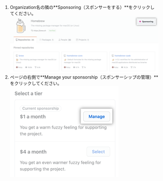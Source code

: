 1. Organization名の隣の**Sponsoring（スポンサーをする）**をクリックしてください。 ![スポンサーをするボタン](/assets/images/help/sponsors/org-sponsoring-button.png)
2. ページの右側で**Manage your sponsorship（スポンサーシップの管理）**をクリックしてください。 ![スポンサーシップの管理ボタン](/assets/images/help/sponsors/manage-your-sponsorship-button.png)
